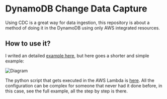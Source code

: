 # DynamoDB Change Data Capture

Using CDC is a great way for data ingestion, this repository is about a method of doing it in the DynamoDB using only AWS integrated resources.

## How to use it?

I writed an detailed [example here](https://github.com/luizhenriquemm/dynamodb-cdc/blob/main/example.md), but here goes a shorter and simple example:

![Diagram](https://user-images.githubusercontent.com/68759905/209217991-843b66f0-f5c6-461f-befc-af8bee433418.jpg)

The python script that gets executed in the AWS Lambda is [here](https://github.com/luizhenriquemm/dynamodb-cdc/blob/main/lambda_function.py). All the configuration
can be complex for someone that never had it done before, in this case, see the full example, all the step by step is there.
